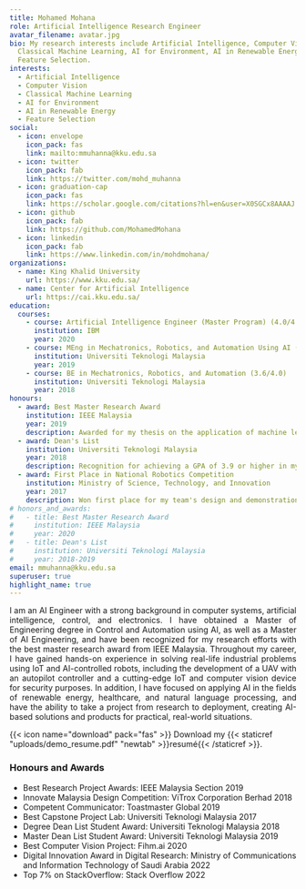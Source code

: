 ```yaml
---
title: Mohamed Mohana
role: Artificial Intelligence Research Engineer
avatar_filename: avatar.jpg
bio: My research interests include Artificial Intelligence, Computer Vision,
  Classical Machine Learning, AI for Environment, AI in Renewable Energy,
  Feature Selection.
interests:
  - Artificial Intelligence
  - Computer Vision
  - Classical Machine Learning
  - AI for Environment
  - AI in Renewable Energy
  - Feature Selection
social:
  - icon: envelope
    icon_pack: fas
    link: mailto:mmuhanna@kku.edu.sa
  - icon: twitter
    icon_pack: fab
    link: https://twitter.com/mohd_muhanna
  - icon: graduation-cap
    icon_pack: fas
    link: https://scholar.google.com/citations?hl=en&user=X0SGCx8AAAAJ
  - icon: github
    icon_pack: fab
    link: https://github.com/MohamedMohana
  - icon: linkedin
    icon_pack: fab
    link: https://www.linkedin.com/in/mohdmohana/
organizations:
  - name: King Khalid University
    url: https://www.kku.edu.sa/
  - name: Center for Artificial Intelligence
    url: https://cai.kku.edu.sa/
education:
  courses:
    - course: Artificial Intelligence Engineer (Master Program) (4.0/4.0)
      institution: IBM
      year: 2020
    - course: MEng in Mechatronics, Robotics, and Automation Using AI (3.9/4.0)
      institution: Universiti Teknologi Malaysia
      year: 2019
    - course: BE in Mechatronics, Robotics, and Automation (3.6/4.0)
      institution: Universiti Teknologi Malaysia
      year: 2018
honours:
  - award: Best Master Research Award
    institution: IEEE Malaysia
    year: 2019
    description: Awarded for my thesis on the application of machine learning in industrial control systems.
  - award: Dean's List
    institution: Universiti Teknologi Malaysia
    year: 2018
    description: Recognition for achieving a GPA of 3.9 or higher in my coursework.
  - award: First Place in National Robotics Competition
    institution: Ministry of Science, Technology, and Innovation
    year: 2017
    description: Won first place for my team's design and demonstration of a humanoid robot.
# honors_and_awards:
#   - title: Best Master Research Award
#     institution: IEEE Malaysia
#     year: 2020
#   - title: Dean's List
#     institution: Universiti Teknologi Malaysia
#     year: 2018-2019
email: mmuhanna@kku.edu.sa
superuser: true
highlight_name: true
---
```



<p align="justify">
I am an AI Engineer with a strong background in computer systems, artificial intelligence, control, and electronics. I have obtained a Master of Engineering degree in Control and Automation using AI, as well as a Master of AI Engineering, and have been recognized for my research efforts with the best master research award from IEEE Malaysia. Throughout my career, I have gained hands-on experience in solving real-life industrial problems using IoT and AI-controlled robots, including the development of a UAV with an autopilot controller and a cutting-edge IoT and computer vision device for security purposes. In addition, I have focused on applying AI in the fields of renewable energy, healthcare, and natural language processing, and have the ability to take a project from research to deployment, creating AI-based solutions and products for practical, real-world situations.
</p>

{{< icon name="download" pack="fas" >}} Download my {{< staticref "uploads/demo_resume.pdf" "newtab" >}}resumé{{< /staticref >}}.


<!-- 
<h3>Honours and Awards</h3>
<ul>
  <li>Best Research Project Awards: IEEE Malaysia Section (2019)</li>
  <li>Innovate Malaysia Design Competition: ViTrox Corporation Berhad (2018)</li>
  <li>Competent Communicator: Toastmaster Global (2019)</li>
  <li>Best Capstone Project Lab: Universiti Teknologi Malaysia (2017)</li>
  <li>Degree Dean List Student Award: Universiti Teknologi Malaysia (2018)</li>
  <li>Master Dean List Student Award: Universiti Teknologi Malaysia (2019)</li>
  <li>Best Computer Vision Project: Fihm.ai (2020)</li>
  <li>Digital Innovation Award in Digital Research: Ministry of Communications and Information Technology of Saudi Arabia (2022)</li>
  <li>Top 7% on StackOverflow: Stack Overflow (2022)</li>
</ul>
 -->

<h3>Honours and Awards</h3>
<ul>
  <li>Best Research Project Awards: <span class="small-text">IEEE Malaysia Section</span> <span class="small-text">2019</span></li>
  <li>Innovate Malaysia Design Competition: <span class="small-text">ViTrox Corporation Berhad</span> <span class="small-text">2018</span></li>
  <li>Competent Communicator: <span class="small-text">Toastmaster Global</span> <span class="small-text">2019</span></li>
  <li>Best Capstone Project Lab: <span class="small-text">Universiti Teknologi Malaysia</span> <span class="small-text">2017</span></li>
  <li>Degree Dean List Student Award: <span class="small-text">Universiti Teknologi Malaysia</span> <span class="small-text">2018</span></li>
  <li>Master Dean List Student Award: <span class="small-text">Universiti Teknologi Malaysia</span> <span class="small-text">2019</span></li>
  <li>Best Computer Vision Project: <span class="small-text">Fihm.ai</span> <span class="small-text">2020</span></li>
  <li>Digital Innovation Award in Digital Research: <span class="small-text">Ministry of Communications and Information Technology of Saudi Arabia</span> <span class="small-text">2022</span></li>
  <li>Top 7% on StackOverflow: <span class="small-text">Stack Overflow</span> <span class="small-text">2022</span></li>
</ul>
